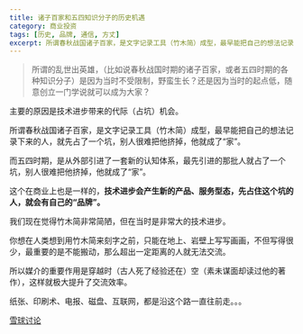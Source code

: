```yaml
---
title: 诸子百家和五四知识分子的历史机遇
category: 商业投资
tags: [历史, 品牌, 通信, 方丈]
excerpt: 所谓春秋战国诸子百家，是文字记录工具（竹木简）成型，最早能把自己的想法记录下来的人，就先占了一个坑，别人很难把他挤掉，他就成了“家”。
---
```


>所谓的乱世出英雄，（比如说春秋战国时期的诸子百家，或者五四时期的各种知识分子）是因为当时不受限制，野蛮生长？还是因为当时的起点低，随意创立一门学说就可以成为大家？

主要的原因是技术进步带来的代际（占坑）机会。

所谓春秋战国诸子百家，是文字记录工具（竹木简）成型，最早能把自己的想法记录下来的人，就先占了一个坑，别人很难把他挤掉，他就成了“家”。

而五四时期，是从外部引进了一套新的认知体系，最先引进的那批人就占了一个坑，别人很难把他挤掉，他就成了“家”。

这个在商业上也是一样的，**技术进步会产生新的产品、服务型态，先占住这个坑的人，就会有自己的“品牌”。**

我们现在觉得竹木简非常简陋，但在当时是非常大的技术进步。

你想在人类想到用竹木简来刻字之前，只能在地上、岩壁上写写画画，不但写得很少，最重要的是不能搬动，那么超出一定距离的人就无法交流。

所以媒介的重要作用是穿越时（古人死了经验还在）空（素未谋面却读过他的著作），这样就极大提升了交流效率。

纸张、印刷术、电报、磁盘、互联网，都是沿这个路一直往前走。。。

[雪球讨论](https://xueqiu.com/5020985719/201113777)